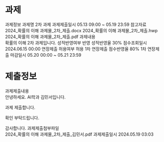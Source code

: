 # 과제
과제정보
과제명	2차 과제
과제제출일시	05.13 09:00 ~ 05.19 23:59
참고자료	
2024_확률의 이해 과제물_2차_제출.docx
2024_확률의 이해 과제물_2차_제출.hwp
2024_확률의 이해 과제물_2차_제출.pdf
과제내용	
확률의 이해 2차 과제입니다.
성적반영여부	반영
성적반영율	30%
점수조회일시	2024.06.15 00:00
연장제출 허용여부	허용
1차 연장제출 점수반영율	80%
1차 연장제출 마감일시	05.20 00:00 ~ 05.21 23:59

# 제출정보
과제제출내용	
안녕하세요.
AI학과 김민서입니다.

과제 제출합니다.

확인 부탁드립니다.

감사합니다.
과제제출첨부파일	
2024_확률의 이해 과제물_2차_제출_김민서.pdf
과제제출일시	2024.05.19 03:03